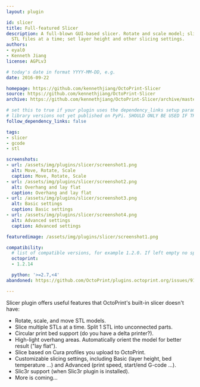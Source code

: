 ```yaml
---
layout: plugin

id: slicer
title: Full-featured Slicer
description: A full-blown GUI-based slicer. Rotate and scale model; slice multiple
  STL files at a time; set layer height and other slicing settings.
authors:
- eyal0
- Kenneth Jiang
license: AGPLv3

# today's date in format YYYY-MM-DD, e.g.
date: 2016-09-22

homepage: https://github.com/kennethjiang/OctoPrint-Slicer
source: https://github.com/kennethjiang/OctoPrint-Slicer
archive: https://github.com/kennethjiang/OctoPrint-Slicer/archive/master.zip

# set this to true if your plugin uses the dependency_links setup parameter to include
# library versions not yet published on PyPi. SHOULD ONLY BE USED IF THERE IS NO OTHER OPTION!
follow_dependency_links: false

tags:
- slicer
- gcode
- stl

screenshots:
- url: /assets/img/plugins/slicer/screenshot1.png
  alt: Move, Rotate, Scale
  caption: Move, Rotate, Scale
- url: /assets/img/plugins/slicer/screenshot2.png
  alt: Overhang and lay flat
  caption: Overhang and lay flat
- url: /assets/img/plugins/slicer/screenshot3.png
  alt: Basic settings
  caption: Basic settings
- url: /assets/img/plugins/slicer/screenshot4.png
  alt: Advanced settings
  caption: Advanced settings

featuredimage: /assets/img/plugins/slicer/screenshot1.png

compatibility:
  # list of compatible versions, for example 1.2.0. If left empty no specific version requirement will be assumed
  octoprint:
  - 1.2.14

  python: '>=2.7,<4'
abandoned: https://github.com/OctoPrint/plugins.octoprint.org/issues/911

---
```


Slicer plugin offers useful features that OctoPrint's built-in slicer doesn't have:

- Rotate, scale, and move STL models.
- Slice multiple STLs at a time. Split 1 STL into unconnected parts.
- Circular print bed support (do you have a delta printer?).
- High-light overhang areas. Automatically orient the model for better result ("lay flat").
- Slice based on Cura profiles you upload to OctoPrint.
- Customizable slicing settings, including Basic (layer height, bed temperature ...) and Advanced (print speed, start/end G-code ...).
- Slic3r support (when Slic3r plugin is installed).
- More is coming...
